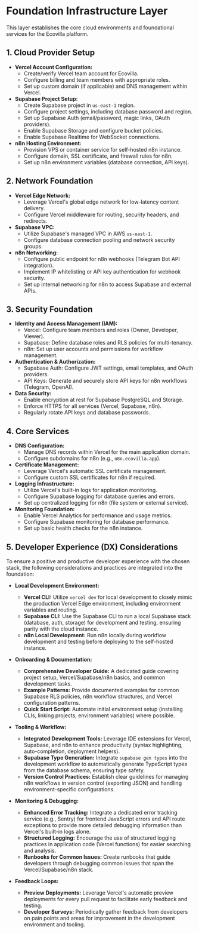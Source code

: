 # Foundation Infrastructure Layer

This layer establishes the core cloud environments and foundational services for the Ecovilla platform.

## 1. Cloud Provider Setup

*   **Vercel Account Configuration:**
    *   Create/verify Vercel team account for Ecovilla.
    *   Configure billing and team members with appropriate roles.
    *   Set up custom domain (if applicable) and DNS management within Vercel.
*   **Supabase Project Setup:**
    *   Create Supabase project in `us-east-1` region.
    *   Configure project settings, including database password and region.
    *   Set up Supabase Auth (email/password, magic links, OAuth providers).
    *   Enable Supabase Storage and configure bucket policies.
    *   Enable Supabase Realtime for WebSocket connections.
*   **n8n Hosting Environment:**
    *   Provision VPS or container service for self-hosted n8n instance.
    *   Configure domain, SSL certificate, and firewall rules for n8n.
    *   Set up n8n environment variables (database connection, API keys).

## 2. Network Foundation

*   **Vercel Edge Network:**
    *   Leverage Vercel's global edge network for low-latency content delivery.
    *   Configure Vercel middleware for routing, security headers, and redirects.
*   **Supabase VPC:**
    *   Utilize Supabase's managed VPC in AWS `us-east-1`.
    *   Configure database connection pooling and network security groups.
*   **n8n Networking:**
    *   Configure public endpoint for n8n webhooks (Telegram Bot API integration).
    *   Implement IP whitelisting or API key authentication for webhook security.
    *   Set up internal networking for n8n to access Supabase and external APIs.

## 3. Security Foundation

*   **Identity and Access Management (IAM):**
    *   Vercel: Configure team members and roles (Owner, Developer, Viewer).
    *   Supabase: Define database roles and RLS policies for multi-tenancy.
    *   n8n: Set up user accounts and permissions for workflow management.
*   **Authentication & Authorization:**
    *   Supabase Auth: Configure JWT settings, email templates, and OAuth providers.
    *   API Keys: Generate and securely store API keys for n8n workflows (Telegram, OpenAI).
*   **Data Security:**
    *   Enable encryption at rest for Supabase PostgreSQL and Storage.
    *   Enforce HTTPS for all services (Vercel, Supabase, n8n).
    *   Regularly rotate API keys and database passwords.

## 4. Core Services

*   **DNS Configuration:**
    *   Manage DNS records within Vercel for the main application domain.
    *   Configure subdomains for n8n (e.g., `n8n.ecovilla.app`).
*   **Certificate Management:**
    *   Leverage Vercel's automatic SSL certificate management.
    *   Configure custom SSL certificates for n8n if required.
*   **Logging Infrastructure:**
    *   Utilize Vercel's built-in logs for application monitoring.
    *   Configure Supabase logging for database queries and errors.
    *   Set up centralized logging for n8n (file system or external service).
*   **Monitoring Foundation:**
    *   Enable Vercel Analytics for performance and usage metrics.
    *   Configure Supabase monitoring for database performance.
    *   Set up basic health checks for the n8n instance.

## 5. Developer Experience (DX) Considerations

To ensure a positive and productive developer experience with the chosen stack, the following considerations and practices are integrated into the foundation:

*   **Local Development Environment:**
    *   **Vercel CLI:** Utilize `vercel dev` for local development to closely mimic the production Vercel Edge environment, including environment variables and routing.
    *   **Supabase CLI:** Use the Supabase CLI to run a local Supabase stack (database, auth, storage) for development and testing, ensuring parity with the cloud instance.
    *   **n8n Local Development:** Run n8n locally during workflow development and testing before deploying to the self-hosted instance.

*   **Onboarding & Documentation:**
    *   **Comprehensive Developer Guide:** A dedicated guide covering project setup, Vercel/Supabase/n8n basics, and common development tasks.
    *   **Example Patterns:** Provide documented examples for common Supabase RLS policies, n8n workflow structures, and Vercel configuration patterns.
    *   **Quick Start Script:** Automate initial environment setup (installing CLIs, linking projects, environment variables) where possible.

*   **Tooling & Workflow:**
    *   **Integrated Development Tools:** Leverage IDE extensions for Vercel, Supabase, and n8n to enhance productivity (syntax highlighting, auto-completion, deployment helpers).
    *   **Supabase Type Generation:** Integrate `supabase gen types` into the development workflow to automatically generate TypeScript types from the database schema, ensuring type safety.
    *   **Version Control Practices:** Establish clear guidelines for managing n8n workflows in version control (exporting JSON) and handling environment-specific configurations.

*   **Monitoring & Debugging:**
    *   **Enhanced Error Tracking:** Integrate a dedicated error tracking service (e.g., Sentry) for frontend JavaScript errors and API route exceptions to provide more detailed debugging information than Vercel's built-in logs alone.
    *   **Structured Logging:** Encourage the use of structured logging practices in application code (Vercel functions) for easier searching and analysis.
    *   **Runbooks for Common Issues:** Create runbooks that guide developers through debugging common issues that span the Vercel/Supabase/n8n stack.

*   **Feedback Loops:**
    *   **Preview Deployments:** Leverage Vercel's automatic preview deployments for every pull request to facilitate early feedback and testing.
    *   **Developer Surveys:** Periodically gather feedback from developers on pain points and areas for improvement in the development environment and tooling.
